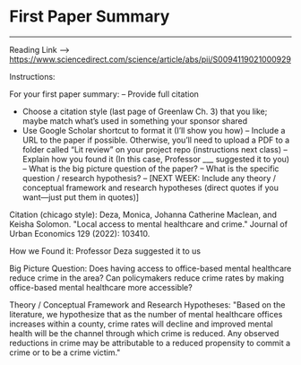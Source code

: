# First Paper Summary
___

Reading Link --> https://www.sciencedirect.com/science/article/abs/pii/S0094119021000929

Instructions: 

For your first paper summary:
– Provide full citation
  - Choose a citation style (last page of Greenlaw Ch. 3) that you like; maybe match what’s used in something your sponsor shared
  - Use Google Scholar shortcut to format it (I’ll show you how)
– Include a URL to the paper if possible. Otherwise, you’ll need to upload a PDF to a folder called “Lit review” on your project repo (instructions next class)
– Explain how you found it (In this case, Professor ___ suggested it to you)
– What is the big picture question of the paper?
– What is the specific question / research hypothesis?
– [NEXT WEEK: Include any theory / conceptual framework and research hypotheses (direct quotes if you want—just put them in quotes)]



Citation (chicago style): Deza, Monica, Johanna Catherine Maclean, and Keisha Solomon. "Local access to mental healthcare and crime." Journal of Urban Economics 129 (2022): 103410.

How we Found it: Professor Deza suggested it to us 

Big Picture Question: Does having access to office-based mental healthcare reduce crime in the area? Can policymakers reduce crime rates by making office-based mental healthcare more accessible? 

Theory / Conceptual Framework and Research Hypotheses: "Based on the literature, we hypothesize that as the number of mental healthcare offices increases within a county, crime rates will decline and improved mental health will be the channel through which crime is reduced. Any observed reductions in crime may be attributable to a reduced propensity to commit a crime or to be a crime victim."
